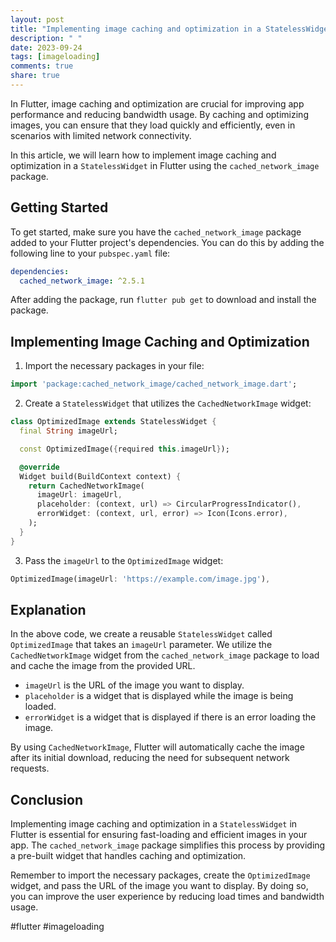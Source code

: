 ```yaml
---
layout: post
title: "Implementing image caching and optimization in a StatelessWidget in Flutter"
description: " "
date: 2023-09-24
tags: [imageloading]
comments: true
share: true
---
```


In Flutter, image caching and optimization are crucial for improving app performance and reducing bandwidth usage. By caching and optimizing images, you can ensure that they load quickly and efficiently, even in scenarios with limited network connectivity.

In this article, we will learn how to implement image caching and optimization in a `StatelessWidget` in Flutter using the `cached_network_image` package.

## Getting Started

To get started, make sure you have the `cached_network_image` package added to your Flutter project's dependencies. You can do this by adding the following line to your `pubspec.yaml` file:

```yaml
dependencies:
  cached_network_image: ^2.5.1
```

After adding the package, run `flutter pub get` to download and install the package.

## Implementing Image Caching and Optimization

1. Import the necessary packages in your file:

```dart
import 'package:cached_network_image/cached_network_image.dart';
```

2. Create a `StatelessWidget` that utilizes the `CachedNetworkImage` widget:

```dart
class OptimizedImage extends StatelessWidget {
  final String imageUrl;

  const OptimizedImage({required this.imageUrl});

  @override
  Widget build(BuildContext context) {
    return CachedNetworkImage(
      imageUrl: imageUrl,
      placeholder: (context, url) => CircularProgressIndicator(),
      errorWidget: (context, url, error) => Icon(Icons.error),
    );
  }
}
```

3. Pass the `imageUrl` to the `OptimizedImage` widget:

```dart
OptimizedImage(imageUrl: 'https://example.com/image.jpg'),
```

## Explanation

In the above code, we create a reusable `StatelessWidget` called `OptimizedImage` that takes an `imageUrl` parameter. We utilize the `CachedNetworkImage` widget from the `cached_network_image` package to load and cache the image from the provided URL.

- `imageUrl` is the URL of the image you want to display.
- `placeholder` is a widget that is displayed while the image is being loaded.
- `errorWidget` is a widget that is displayed if there is an error loading the image.

By using `CachedNetworkImage`, Flutter will automatically cache the image after its initial download, reducing the need for subsequent network requests.

## Conclusion

Implementing image caching and optimization in a `StatelessWidget` in Flutter is essential for ensuring fast-loading and efficient images in your app. The `cached_network_image` package simplifies this process by providing a pre-built widget that handles caching and optimization.

Remember to import the necessary packages, create the `OptimizedImage` widget, and pass the URL of the image you want to display. By doing so, you can improve the user experience by reducing load times and bandwidth usage.

#flutter #imageloading